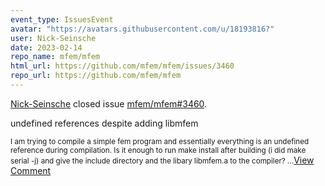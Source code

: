 ```yaml
---
event_type: IssuesEvent
avatar: "https://avatars.githubusercontent.com/u/18193816?"
user: Nick-Seinsche
date: 2023-02-14
repo_name: mfem/mfem
html_url: https://github.com/mfem/mfem/issues/3460
repo_url: https://github.com/mfem/mfem
---
```


<a href='https://github.com/Nick-Seinsche' target='_blank'>Nick-Seinsche</a> closed issue <a href='https://github.com/mfem/mfem/issues/3460' target='_blank'>mfem/mfem#3460</a>.

<p>undefined references despite adding libmfem</p><small>I am trying to compile a simple fem program and essentially everything is an undefined reference during compilation. Is it enough to run make install after building (i did make serial -j) and give the include directory and the libary libmfem.a to the compiler?...</small><a href='https://github.com/mfem/mfem/issues/3460' target='_blank'>View Comment</a>